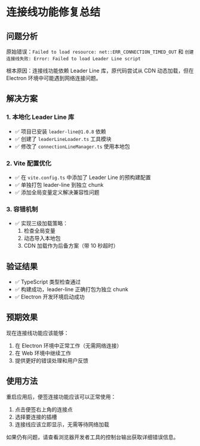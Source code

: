 # 连接线功能修复总结

## 问题分析

原始错误：`Failed to load resource: net::ERR_CONNECTION_TIMED_OUT` 和 `创建连接线失败: Error: Failed to load Leader Line script`

根本原因：连接线功能依赖 Leader Line 库，原代码尝试从 CDN 动态加载，但在 Electron 环境中可能遇到网络连接问题。

## 解决方案

### 1. 本地化 Leader Line 库

- ✅ 项目已安装 `leader-line@1.0.8` 依赖
- ✅ 创建了 `leaderLineLoader.ts` 工具模块
- ✅ 修改了 `connectionLineManager.ts` 使用本地包

### 2. Vite 配置优化

- ✅ 在 `vite.config.ts` 中添加了 Leader Line 的预构建配置
- ✅ 单独打包 leader-line 到独立 chunk
- ✅ 添加全局变量定义解决兼容性问题

### 3. 容错机制

- ✅ 实现三级加载策略：
  1. 检查全局变量
  2. 动态导入本地包
  3. CDN 加载作为后备方案（带 10 秒超时）

## 验证结果

- ✅ TypeScript 类型检查通过
- ✅ 构建成功，leader-line 正确打包为独立 chunk
- ✅ Electron 开发环境启动成功

## 预期效果

现在连接线功能应该能够：

1. 在 Electron 环境中正常工作（无需网络连接）
2. 在 Web 环境中继续工作
3. 提供更好的错误处理和用户反馈

## 使用方法

重启应用后，便签连接功能应该可以正常使用：

1. 点击便签右上角的连接点
2. 选择要连接的插槽
3. 连接线应该立即显示，无需等待网络加载

如果仍有问题，请查看浏览器开发者工具的控制台输出获取详细错误信息。
